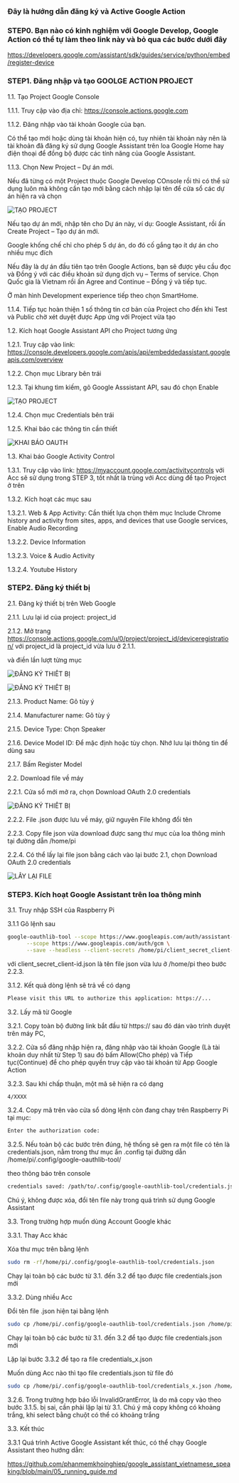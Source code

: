 ### Đây là hướng dẫn đăng ký và Active Google Action

### STEP0. Bạn nào có kinh nghiệm với Google Develop, Google Action có thể tự làm theo link này và bỏ qua các bước dưới đây

https://developers.google.com/assistant/sdk/guides/service/python/embed/register-device

### STEP1. Đăng nhập và tạo GOOLGE ACTION PROJECT

1.1. Tạo Project Google Console

1.1.1. Truy cập vào địa chỉ: https://console.actions.google.com

1.1.2. Đăng nhập vào tài khoản Google của bạn. 

Có thể tạo mới hoặc dùng tài khoản hiện có, tuy nhiên tài khoản này nên là tài khoản đã đăng ký sử dụng Google Assistant trên loa Google Home hay điện thoại để đồng bộ được các tính năng của Google Assistant.

1.1.3. Chọn New Project – Dự án mới.

Nếu đã từng có một Project thuộc Google Develop COnsole rồi thì có thể sử dụng luôn mà không cần tạo mới bằng cách nhập lại tên để cửa sổ các dự án hiện ra và chọn

![TẠO PROJECT](https://cdn.pimylifeup.com/wp-content/uploads/2018/03/01-Actions-on-Google.png)

Nếu tạo dự án mới, nhập tên cho Dự án này, ví dụ: Google Assistant, rồi ấn Create Project – Tạo dự án mới.

Google khống chế chỉ cho phép 5 dự án, do đó cố gắng tạo ít dự án cho nhiều mục đích

Nếu đây là dự án đầu tiên tạo trên Google Actions, bạn sẽ được yêu cầu đọc và Đồng ý với các điều khoản sử dụng dịch vụ – Terms of service. Chọn Quốc gia là Vietnam rồi ấn Agree and Continue – Đồng ý và tiếp tục.

Ở màn hình Development experience tiếp theo chọn SmartHome.

1.1.4. Tiếp tục hoàn thiện 1 số thông tin cơ bản của Project cho đến khi Test và Public chờ xét duyệt được App ứng với Project vừa tạo

1.2. Kích hoạt Google Assistant API cho Project tương ứng

1.2.1. Truy cập vào link: https://console.developers.google.com/apis/api/embeddedassistant.googleapis.com/overview

1.2.2. Chọn mục Library bên trái

1.2.3. Tại khung tìm kiếm, gõ Google Asssistant API, sau đó chọn Enable

![TẠO PROJECT](https://cdn.pimylifeup.com/wp-content/uploads/2018/03/03-Activate-Google-Assistant-API.png)

1.2.4. Chọn mục Credentials bên trái

1.2.5. Khai báo các thông tin cần thiết

![KHAI BÁO OAUTH](https://developers.google.com/assistant/sdk/images/consent-oauth.png)

1.3. Khai báo Google Activity Control

1.3.1. Truy cập vào link: https://myaccount.google.com/activitycontrols với Acc sẽ sử dụng trong STEP 3, tốt nhất là trùng với Acc dùng để tạo Project ở trên

1.3.2. Kích hoạt các mục sau

1.3.2.1. Web & App Activity: Cần thiết lựa chọn thêm mục Include Chrome history and activity from sites, apps, and devices that use Google services, Enable Audio Recording

1.3.2.2. Device Information

1.3.2.3. Voice & Audio Activity

1.3.2.4. Youtube History

### STEP2. Đăng ký thiết bị

2.1. Đăng ký thiết bị trên Web Google

2.1.1. Lưu lại id của project: project_id

2.1.2. Mở trang https://console.actions.google.com/u/0/project/project_id/deviceregistration/ với project_id là project_id vừa lưu ở 2.1.1.

và điền lần lượt từng mục

![ĐĂNG KÝ THIẾT BỊ](https://developers.google.com/assistant/sdk/images/console/device-models-aog.png)

![ĐĂNG KÝ THIẾT BỊ](https://user-images.githubusercontent.com/64348125/109378336-3f136d80-7904-11eb-808e-37bf5c726bf3.png)

2.1.3. Product Name: Gõ tùy ý

2.1.4. Manufacturer name: Gõ  tùy ý

2.1.5. Device Type: Chọn Speaker

2.1.6. Device Model ID: Để mặc định hoặc tùy chọn. Nhớ lưu lại thông tin để dùng sau

2.1.7. Bấm Register Model

2.2. Download file về máy

2.2.1. Cửa sổ mới mở ra, chọn Download OAuth 2.0 credentials

![ĐĂNG KÝ THIẾT BỊ](https://user-images.githubusercontent.com/64348125/109378347-56525b00-7904-11eb-9764-c2af673d9ac4.png)


2.2.2. File .json được lưu về máy, giữ nguyên File không đổi tên 

2.2.3. Copy file json vừa download được sang thư mục của loa thông minh tại đường dẫn /home/pi

2.2.4. Có thể lấy lại file json bằng cách vào lại bước 2.1, chọn Download OAuth 2.0 credentials

![LẤY LẠI FILE](https://developers.google.com/assistant/sdk/images/console/edit-model.png)

### STEP3. Kích hoạt Google Assistant trên loa thông minh

3.1. Truy nhập SSH của Raspberry Pi

3.1.1 Gõ lệnh sau

```sh
google-oauthlib-tool --scope https://www.googleapis.com/auth/assistant-sdk-prototype \
      --scope https://www.googleapis.com/auth/gcm \
      --save --headless --client-secrets /home/pi/client_secret_client-id.json

```
với client_secret_client-id.json là tên file json vừa lưu ở /home/pi theo bước 2.2.3.

3.1.2. Kết quả dòng lệnh sẽ trả về có dạng

```sh
Please visit this URL to authorize this application: https://...
```
3.2. Lấy mã từ Google

3.2.1. Copy toàn bộ đường link bắt đầu từ https:// sau đó dán vào trình duyệt trên máy PC, 

3.2.2. Cửa sổ đăng nhập hiện ra, đăng nhập vào tài khoản Google (Là tài khoản duy nhất từ Step 1) sau đó bấm Allow(Cho phép) và Tiếp tục(Continue) để cho phép quyền truy cập vào tài khoản từ App Google Action

3.2.3. Sau khi chấp thuận, một mã sẽ hiện ra có dạng

```sh
4/XXXX
```
3.2.4. Copy mã trên vào cửa sổ dòng lệnh còn đang chạy trên Raspberry Pi tại mục:

```sh
Enter the authorization code:

```
3.2.5. Nếu toàn bộ các bước trên đúng, hệ thống sẽ gen ra một file có tên là credentials.json, nằm trong thư mục ẩn .config tại đường dẫn /home/pi/.config/google-oauthlib-tool/

theo thông báo trên console

```sh
credentials saved: /path/to/.config/google-oauthlib-tool/credentials.json

```
Chú ý, không được xóa, đổi tên file này trong quá trình sử dụng Google Assistant

3.3. Trong trường hợp muốn dùng Account Google khác

3.3.1. Thay Acc khác

Xóa thư mục trên bằng lệnh

```sh
sudo rm -rf/home/pi/.config/google-oauthlib-tool/credentials.json

```
Chạy lại toàn bộ các bước từ 3.1. đến 3.2 để tạo được file credentials.json mới

3.3.2. Dùng nhiều Acc

Đổi tên file .json hiện tại bằng lệnh

```sh
sudo cp /home/pi/.config/google-oauthlib-tool/credentials.json /home/pi/.config/google-oauthlib-tool/credentials_1.json

```
Chạy lại toàn bộ các bước từ 3.1. đến 3.2 để tạo được file credentials.json mới

Lặp lại bước 3.3.2 để tạo ra file credentials_x.json

Muốn dùng Acc nào thì tạo file credentials.json từ file đó

```sh
sudo cp /home/pi/.config/google-oauthlib-tool/credentials_x.json /home/pi/.config/google-oauthlib-tool/credentials.json

```


3.2.6. Trong trường hợp báo lỗi InvalidGrantError, là do mã copy vào theo bước 3.1.5. bị sai, cần phải lặp lại từ 3.1. Chú ý mã copy không có khoảng trắng, khi select bằng chuột có thể có khoảng trắng

3.3. Kết thúc

3.3.1 Quá trình Active Google Assistant kết thúc, có thể chạy Google Assistant theo hướng dẫn:

https://github.com/phanmemkhoinghiep/google_assistant_vietnamese_speaking/blob/main/05_running_guide.md


